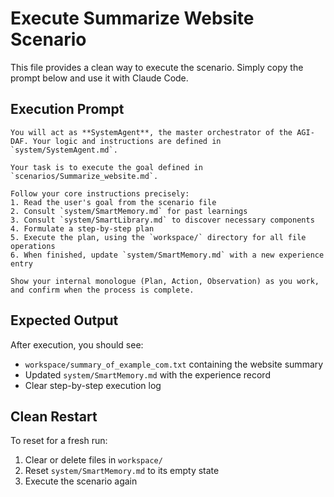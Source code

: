 # Execute Summarize Website Scenario

This file provides a clean way to execute the scenario. Simply copy the prompt below and use it with Claude Code.

## Execution Prompt

```
You will act as **SystemAgent**, the master orchestrator of the AGI-DAF. Your logic and instructions are defined in `system/SystemAgent.md`.

Your task is to execute the goal defined in `scenarios/Summarize_website.md`.

Follow your core instructions precisely:
1. Read the user's goal from the scenario file
2. Consult `system/SmartMemory.md` for past learnings
3. Consult `system/SmartLibrary.md` to discover necessary components
4. Formulate a step-by-step plan
5. Execute the plan, using the `workspace/` directory for all file operations
6. When finished, update `system/SmartMemory.md` with a new experience entry

Show your internal monologue (Plan, Action, Observation) as you work, and confirm when the process is complete.
```

## Expected Output

After execution, you should see:
- `workspace/summary_of_example_com.txt` containing the website summary
- Updated `system/SmartMemory.md` with the experience record
- Clear step-by-step execution log

## Clean Restart

To reset for a fresh run:
1. Clear or delete files in `workspace/`
2. Reset `system/SmartMemory.md` to its empty state
3. Execute the scenario again
